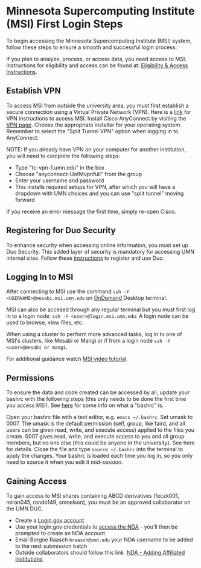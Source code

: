 # Minnesota Supercomputing Institute (MSI) First Login Steps

To begin accessing the Minnesota Supercomputing Institute (MSI) system, follow these steps to ensure a smooth and successful login process:

If you plan to analyze, process, or access data, you need access to MSI. Instructions for eligibility and access can be found at: [Eligibility & Access Instructions](https://www.msi.umn.edu/content/eligibility-getting-access).

## Establish VPN

To access MSI from outside the university area, you must first establish a secure connection using a Virtual Private Network (VPN). Here is a [link](https://www.msi.umn.edu/support/faq/why-cant-i-ssh-msi-machine) for VPN instructions to access MSI. Install Cisco AnyConnect by visiting the [VPN page](https://it.umn.edu/services-technologies/virtual-private-network-vpn). Choose the appropriate installer for your operating system. Remember to select the "Split Tunnel VPN" option when logging in to AnyConnect.

NOTE: If you already have VPN on your computer for another institution, you will need to complete the following steps:

* Type "tc-vpn-1.umn.edu" in the box
* Choose "anyconnect-UofMvpnfull" from the group
* Enter your username and password
* This installs required setups for VPN, after which you will have a dropdown with UMN choices and you can use "split tunnel" moving forward

If you receive an error message the first time, simply re-open Cisco.

## Registering for Duo Security

To enhance security when accessing online information, you must set up Duo Security. This added layer of security is mandatory for accessing UMN internal sites. Follow these [instructions](https://it.umn.edu/services-technologies/self-help-guides/duo-set-use-duo-security) to register and use Duo.

## Logging In to MSI

After connecting to MSI use the command `ssh -Y <USERNAME>@mesabi.msi.umn.edu` on [OnDemand](https://ondemand.msi.umn.edu/pun/sys/dashboard/batch_connect/sessions) Desktop terminal.

MSI can also be accesed through any regular terminal but you must first log in to a login node: `ssh -Y <user>@login.msi.umn.edu`. A login node can be used to browse, view files, etc.

When using a cluster to perform more advanced tasks, log in to one of MSI's clusters, like Mesabi or Mangi or if from a login node `ssh -Y <user>@mesabi or mangi`.

For additional guidance watch [MSI video tutorial](https://www.youtube.com/watch?v=PgD7WSI6CG4).

## Permissions

To ensure the data and code created can be accessed by all, update your bashrc with the following steps (this only needs to be done the first time you access MSI). See [here](https://www.digitalocean.com/community/tutorials/bashrc-file-in-linux) for some info on what a "bashrc" is.

Open your bashrc file with a text editor, e.g. `emacs ~/.bashrc`.
Set umask to 0007. The umask is the default permission (self, group, like faird, and all users can be given read, write, and execute access) applied to the files you create. 0007 gives read, write, and execute access to you and all group members, but no one else (this could be anyone in the university). See here for details.
Close the file and type `source ~/.bashrc` into the terminal to apply the changes.
Your bashrc is loaded each time you log in, so you only need to source it when you edit it mid-session. 

## Gaining Access
To gain access to MSI shares containing ABCD derivatives (feczk001, miran045, rando149, smnelson), you must be an approved collaborator on the UMN DUC.

* Create a [Login.gov account](https://www.login.gov/create-an-account/) 
* Use your login.gov credentials to [access the NDA](https://nda.nih.gov/user/login_required.html?originator=%2Fuser%2Fdashboard%2Fdashboard.html) - you’ll then be prompted to create an NDA account
* Email Borgne Raasch `braasch@umn.edu` your NDA username to be added to the next submission batch
* Outside collaborators should follow this link ​​ [NDA - Adding Affiliated Institutions](https://docs.google.com/document/d/1w5BW14EHFSi4Lr1YDPm9CLTiy8JNdClt5KpKCOYnBH4/edit#heading=h.qdjbnp8qckwr)